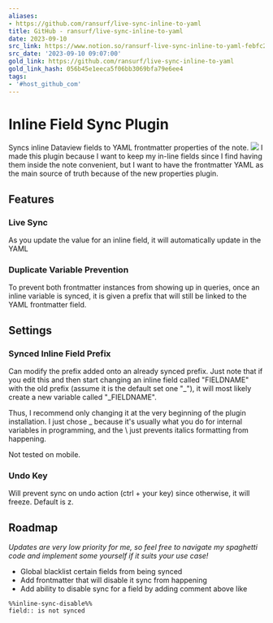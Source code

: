 ```yaml
---
aliases:
- https://github.com/ransurf/live-sync-inline-to-yaml
title: GitHub - ransurf/live-sync-inline-to-yaml
date: 2023-09-10
src_link: https://www.notion.so/ransurf-live-sync-inline-to-yaml-febfc2ba034043a586fcd56871ed5802
src_date: '2023-09-10 09:07:00'
gold_link: https://github.com/ransurf/live-sync-inline-to-yaml
gold_link_hash: 056b45e1eeca5f06bb3069bfa79e6ee4
tags:
- '#host_github_com'
---
```


Inline Field Sync Plugin
========================


Syncs inline Dataview fields to YAML frontmatter properties of the note.
[![](https://camo.githubusercontent.com/6f458077adf31bf346536e356642b997ad6fdcd9b2c23e6ecb793ab29030ebb1/68747470733a2f2f692e6779617a6f2e636f6d2f35383532366336383232383530666465343265646662646462613262313436652e676966)](https://gyazo.com/58526c6822850fde42edfbddba2b146e)
I made this plugin because I want to keep my in-line fields since I find having them inside the note convenient, but I want to have the frontmatter YAML as the main source of truth because of the new properties plugin.


Features
--------


### Live Sync


As you update the value for an inline field, it will automatically update in the YAML


### Duplicate Variable Prevention


To prevent both frontmatter instances from showing up in queries, once an inline variable is synced, it is given a prefix that will still be linked to the YAML frontmatter field.


Settings
--------


### Synced Inline Field Prefix


Can modify the prefix added onto an already synced prefix. Just note that if you edit this and then start changing an inline field called "FIELDNAME" with the old prefix (assume it is the default set one "\_"), it will most likely create a new variable called "\_FIELDNAME".


Thus, I recommend only changing it at the very beginning of the plugin installation. I just chose \_ because it's usually what you do for internal variables in programming, and the \ just prevents italics formatting from happening.


Not tested on mobile.


### Undo Key


Will prevent sync on undo action (ctrl + your key) since otherwise, it will freeze.
Default is z.


Roadmap
-------


*Updates are very low priority for me, so feel free to navigate my spaghetti code and implement some yourself if it suits your use case!*


* Global blacklist certain fields from being synced
* Add frontmatter that will disable it sync from happening
* Add ability to disable sync for a field by adding comment above like



```
%%inline-sync-disable%%
field:: is not synced

```